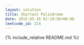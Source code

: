 ```yaml
---
layout: solution
title: Shortest Palindrome
date: 2015-05-26 01:19:56+08:00
leetcode_id: 214
---
```

{% include_relative README.md %}
